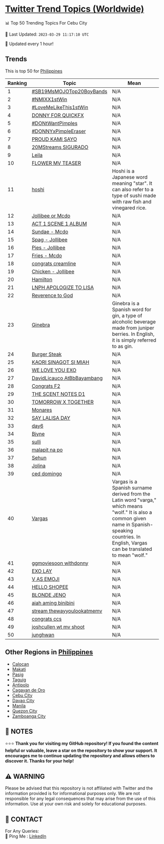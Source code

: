 [Twitter Trend Topics (Worldwide)](https://github.com/ErcinDedeoglu/Twitter-Trend-Topics)
==========


📊 Top 50 Trending Topics For Cebu City

📆 Last Updated: `2023-03-29 11:17:10 UTC`

🔧 Updated every 1 hour!


## Trends

This is top 50 for [Philippines](</Philippines>)

| Ranking | Topic | Mean |
| ------- | ------------ | ------------ |
| 1 | [#SB19MsMOJOTop20BoyBands](http://twitter.com/search?q=%23SB19MsMOJOTop20BoyBands) | N/A |
| 2 | [#NMIXX1stWin](http://twitter.com/search?q=%23NMIXX1stWin) | N/A |
| 3 | [#LoveMeLikeThis1stWin](http://twitter.com/search?q=%23LoveMeLikeThis1stWin) | N/A |
| 4 | [DONNY FOR QUICKFX](http://twitter.com/search?q=DONNY+FOR+QUICKFX) | N/A |
| 5 | [#DONtWantPimples](http://twitter.com/search?q=%23DONtWantPimples) | N/A |
| 6 | [#DONNYxPimpleEraser](http://twitter.com/search?q=%23DONNYxPimpleEraser) | N/A |
| 7 | [PROUD KAMI SAYO](http://twitter.com/search?q=PROUD+KAMI+SAYO) | N/A |
| 8 | [20MStreams SIGURADO](http://twitter.com/search?q=20MStreams+SIGURADO) | N/A |
| 9 | [Leila](http://twitter.com/search?q=Leila) | N/A |
| 10 | [FLOWER MV TEASER](http://twitter.com/search?q=FLOWER+MV+TEASER) | N/A |
| 11 | [hoshi](http://twitter.com/search?q=hoshi) | Hoshi is a Japanese word meaning "star". It can also refer to a type of sushi made with raw fish and vinegared rice. |
| 12 | [Jollibee or Mcdo](http://twitter.com/search?q=Jollibee+or+Mcdo) | N/A |
| 13 | [ACT 1 SCENE 1 ALBUM](http://twitter.com/search?q=ACT+1+SCENE+1+ALBUM) | N/A |
| 14 | [Sundae - Mcdo](http://twitter.com/search?q=Sundae+-+Mcdo) | N/A |
| 15 | [Spag - Jollibee](http://twitter.com/search?q=Spag+-+Jollibee) | N/A |
| 16 | [Pies - Jollibee](http://twitter.com/search?q=Pies+-+Jollibee) | N/A |
| 17 | [Fries - Mcdo](http://twitter.com/search?q=Fries+-+Mcdo) | N/A |
| 18 | [congrats creamline](http://twitter.com/search?q=congrats+creamline) | N/A |
| 19 | [Chicken - Jollibee](http://twitter.com/search?q=Chicken+-+Jollibee) | N/A |
| 20 | [Hamilton](http://twitter.com/search?q=Hamilton) | N/A |
| 21 | [LNPH APOLOGIZE TO LISA](http://twitter.com/search?q=LNPH+APOLOGIZE+TO+LISA) | N/A |
| 22 | [Reverence to God](http://twitter.com/search?q=Reverence+to+God) | N/A |
| 23 | [Ginebra](http://twitter.com/search?q=Ginebra) | Ginebra is a Spanish word for gin, a type of alcoholic beverage made from juniper berries. In English, it is simply referred to as gin. |
| 24 | [Burger Steak](http://twitter.com/search?q=Burger+Steak) | N/A |
| 25 | [KAORI SINAGOT SI MIAH](http://twitter.com/search?q=KAORI+SINAGOT+SI+MIAH) | N/A |
| 26 | [WE LOVE YOU EXO](http://twitter.com/search?q=WE+LOVE+YOU+EXO) | N/A |
| 27 | [DavidLicauco AtBbBayambang](http://twitter.com/search?q=DavidLicauco+AtBbBayambang) | N/A |
| 28 | [Congrats F2](http://twitter.com/search?q=Congrats+F2) | N/A |
| 29 | [THE SCENT NOTES D1](http://twitter.com/search?q=THE+SCENT+NOTES+D1) | N/A |
| 30 | [TOMORROW X TOGETHER](http://twitter.com/search?q=TOMORROW+X+TOGETHER) | N/A |
| 31 | [Monares](http://twitter.com/search?q=Monares) | N/A |
| 32 | [SAY LALISA DAY](http://twitter.com/search?q=SAY+LALISA+DAY) | N/A |
| 33 | [day6](http://twitter.com/search?q=day6) | N/A |
| 34 | [Bjyne](http://twitter.com/search?q=Bjyne) | N/A |
| 35 | [sulli](http://twitter.com/search?q=sulli) | N/A |
| 36 | [malapit na po](http://twitter.com/search?q=malapit+na+po) | N/A |
| 37 | [Sehun](http://twitter.com/search?q=Sehun) | N/A |
| 38 | [Jolina](http://twitter.com/search?q=Jolina) | N/A |
| 39 | [ced domingo](http://twitter.com/search?q=ced+domingo) | N/A |
| 40 | [Vargas](http://twitter.com/search?q=Vargas) | Vargas is a Spanish surname derived from the Latin word "varga," which means "wolf." It is also a common given name in Spanish-speaking countries. In English, Vargas can be translated to mean "wolf." |
| 41 | [ggmoviesoon withdonny](http://twitter.com/search?q=ggmoviesoon+withdonny) | N/A |
| 42 | [EXO LAY](http://twitter.com/search?q=EXO+LAY) | N/A |
| 43 | [V AS EMOJI](http://twitter.com/search?q=V+AS+EMOJI) | N/A |
| 44 | [HELLO SHOPEE](http://twitter.com/search?q=HELLO+SHOPEE) | N/A |
| 45 | [BLONDE JENO](http://twitter.com/search?q=BLONDE+JENO) | N/A |
| 46 | [aiah aming binibini](http://twitter.com/search?q=aiah+aming+binibini) | N/A |
| 47 | [stream thewayyoulookatmemv](http://twitter.com/search?q=stream+thewayyoulookatmemv) | N/A |
| 48 | [congrats ccs](http://twitter.com/search?q=congrats+ccs) | N/A |
| 49 | [joshcullen wt mv shoot](http://twitter.com/search?q=joshcullen+wt+mv+shoot) | N/A |
| 50 | [junghwan](http://twitter.com/search?q=junghwan) | N/A |



## Other Regions in [Philippines](</Philippines>)

* [Calocan](</Philippines/Calocan.md>)
* [Makati](</Philippines/Makati.md>)
* [Pasig](</Philippines/Pasig.md>)
* [Taguig](</Philippines/Taguig.md>)
* [Antipolo](</Philippines/Antipolo.md>)
* [Cagayan de Oro](</Philippines/Cagayan de Oro.md>)
* [Cebu City](</Philippines/Cebu City.md>)
* [Davao City](</Philippines/Davao City.md>)
* [Manila](</Philippines/Manila.md>)
* [Quezon City](</Philippines/Quezon City.md>)
* [Zamboanga City](</Philippines/Zamboanga City.md>)



## 📝 NOTES

⭐⭐⭐ **Thank you for visiting my GitHub repository! If you found the content helpful or valuable, leave a star on the repository to show your support. It encourages me to continue updating the repository and allows others to discover it. Thanks for your help!**


## ⚠️ WARNING

Please be advised that this repository is not affiliated with Twitter and the information provided is for informational purposes only. We are not responsible for any legal consequences that may arise from the use of this information. Use at your own risk and solely for educational purposes.


## 📨 CONTACT

 For Any Queries:  
            🏓 Ping Me : [LinkedIn](https://www.linkedin.com/in/ercindedeoglu/)
